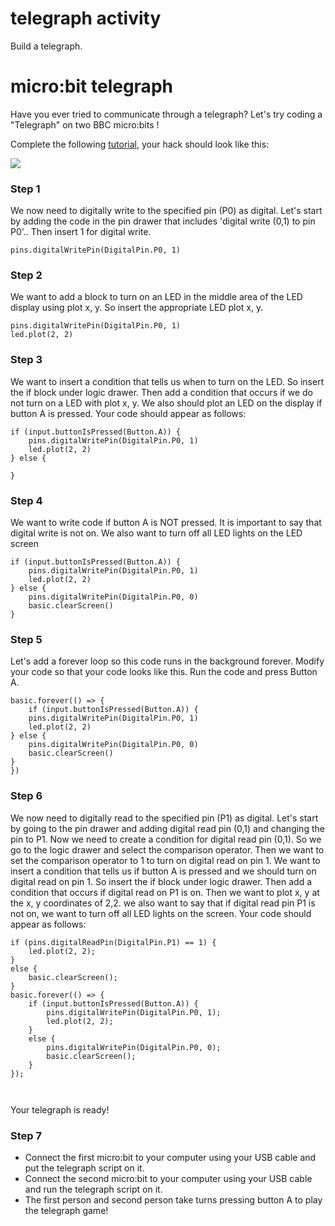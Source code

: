 # telegraph activity 

Build a telegraph.

# micro:bit telegraph

Have you ever tried to communicate through a telegraph? Let's try coding a "Telegraph" on two BBC micro:bits !

Complete the following [tutorial](/projects/telegraph), your hack should look like this:

![](/static/mb/lessons/telegraph-0.png)

### Step 1

We now need to digitally write to the specified pin (P0) as digital. Let's start by adding the code in the pin drawer that includes 'digital write (0,1) to pin P0'.. Then insert 1 for digital write. 

```blocks
pins.digitalWritePin(DigitalPin.P0, 1)

```

### Step 2

We want to add a block to turn on an LED in the middle area of the LED display using plot x, y. So insert the appropriate LED plot x, y. 

```blocks
pins.digitalWritePin(DigitalPin.P0, 1)
led.plot(2, 2)

```

### Step 3

We want to insert a condition that tells us when to turn on the LED. So insert the if block under logic drawer. Then add a condition that occurs if we do not turn on a LED with plot x, y. We also should plot an LED on the display if button A is pressed. Your code should appear as follows:

```blocks
if (input.buttonIsPressed(Button.A)) {
    pins.digitalWritePin(DigitalPin.P0, 1)
    led.plot(2, 2)
} else {

}
```


### Step 4

We want to write code if button A is NOT pressed. It is important to say that digital write is not on. We also want to turn off all LED lights on the LED screen

```blocks
if (input.buttonIsPressed(Button.A)) {
    pins.digitalWritePin(DigitalPin.P0, 1)
    led.plot(2, 2)
} else {
    pins.digitalWritePin(DigitalPin.P0, 0)
    basic.clearScreen()
}
```

### Step 5

Let's add a forever loop so this code runs in the background forever. Modify your code so that your code looks like this. Run the code and press Button A. 

```blocks
basic.forever(() => {
    if (input.buttonIsPressed(Button.A)) {
    pins.digitalWritePin(DigitalPin.P0, 1)
    led.plot(2, 2)
} else {
    pins.digitalWritePin(DigitalPin.P0, 0)
    basic.clearScreen()
}    
})

```

### Step 6


We now need to digitally read to the specified pin (P1) as digital. Let's start by going to the pin drawer and adding digital read pin (0,1) and changing the pin to P1. Now we need to create a condition for digital read pin (0,1). So we go to the logic drawer and select the comparison operator. Then we want to set the comparison operator to 1 to turn on digital read on pin 1. We want to insert a condition that tells us if button A is pressed and we should turn on digital read on pin 1. So insert the if block under logic drawer. Then add a condition that occurs if digital read on P1 is on. Then we want to plot x, y at the x, y coordinates of 2,2. we also want to say that if digital read pin P1 is not on, we want to turn off all LED lights on the screen. Your code should appear as follows:

```blocks
if (pins.digitalReadPin(DigitalPin.P1) == 1) {
    led.plot(2, 2);
}
else {
    basic.clearScreen();
}
basic.forever(() => {
    if (input.buttonIsPressed(Button.A)) {
        pins.digitalWritePin(DigitalPin.P0, 1);
        led.plot(2, 2);
    }
    else {
        pins.digitalWritePin(DigitalPin.P0, 0);
        basic.clearScreen();
    }
});



```

Your telegraph is ready!

### Step 7

* Connect the first micro:bit to your computer using your USB cable and put the telegraph script on it.
* Connect the second micro:bit to your computer using your USB cable and run the telegraph script on it.
* The first person and second person take turns pressing button A to play the telegraph game!
